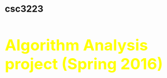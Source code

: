 # csc3223


<h1 style="font-size: 48px; color : yellow;">Algorithm Analysis project (Spring 2016)</h1>
